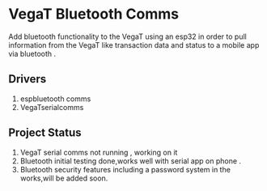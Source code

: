 # VegaT Bluetooth Comms

Add bluetooth functionality to the VegaT using an esp32 in order to pull information from the VegaT like transaction data and status to a mobile app via bluetooth .


## Drivers

1. espbluetooth comms
2. VegaTserialcomms



## Project Status 

1. VegaT serial comms not running , working on it 
2. Bluetooth initial testing done,works well with serial app on phone .
3. Bluetooth security features including a password system in the works,will be added soon. 
